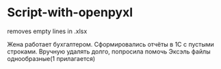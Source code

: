 # Script-with-openpyxl
removes empty lines in .xlsx

Жена работает бухгалтером. Сформировались отчёты в 1С с пустыми строками.
Вручную удалять долго, попросила помочь
Эксэль файлы однообразные(1 прилагается)
